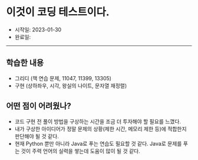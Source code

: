 # 이것이 코딩 테스트이다.

- 시작일: 2023-01-30
- 완료일:

---

## 학습한 내용

- 그리디 (책 연습 문제, 11047, 11399, 13305)
- 구현 (상하좌우, 시각, 왕실의 나이트, 문자열 재정렬)

## 어떤 점이 어려웠나?

- 코드 구현 전 풀이 방법을 구상하는 시간을 조금 더 투자해야 할 필요를 느꼈다.
- 내가 구상한 아이디어가 정말 문제의 상황(제한 시간, 메모리 제한 등)에 적합한지 판단해야 될 것 같다.
- 현재 Python 뿐만 아니라 Java로 푸는 연습도 필요할 것 같다. Java로 문제를 푸는 것이 주력 언어의 실력을 쌓는데 도움이 많이 될 것 같다.
